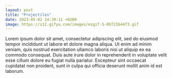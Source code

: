 ```yaml
---
layout: post
title: "Projectiles"
date: 2023-05-02 14:39:11 +0200
image: https://s12.gifyu.com/images/ezgif-5-0bf21644f3.gif
---
```

Lorem ipsum dolor sit amet, consectetur adipiscing elit, sed do eiusmod tempor incididunt ut labore et dolore magna aliqua. Ut enim ad minim veniam, quis nostrud exercitation ullamco laboris nisi ut aliquip ex ea commodo consequat. Duis aute irure dolor in reprehenderit in voluptate velit esse cillum dolore eu fugiat nulla pariatur. Excepteur sint occaecat cupidatat non proident, sunt in culpa qui officia deserunt mollit anim id est laborum.